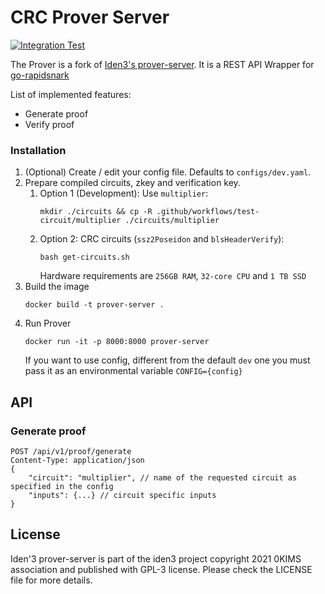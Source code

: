# CRC Prover Server

[![Integration Test](https://github.com/LimeChain/crc-prover/actions/workflows/ci.yaml/badge.svg?branch=master)](https://github.com/LimeChain/crc-prover/actions/workflows/ci.yaml)

The Prover is a fork of [Iden3's prover-server](https://github.com/iden3/prover-server). It is a REST API Wrapper
for [go-rapidsnark](https://github.com/iden3/go-rapidsnark)

List of implemented features:

* Generate proof
* Verify proof

### Installation

1. (Optional) Create / edit your config file. Defaults to `configs/dev.yaml`.
2. Prepare compiled circuits, zkey and verification key.
    1. Option 1 (Development): Use `multiplier`:
          ```
          mkdir ./circuits && cp -R .github/workflows/test-circuit/multiplier ./circuits/multiplier
          ```
    2. Option 2: CRC circuits (`ssz2Poseidon` and `blsHeaderVerify`):
          ```
          bash get-circuits.sh
          ```
       Hardware requirements are `256GB RAM`, `32-core CPU` and `1 TB SSD`
3. Build the image
    ```
    docker build -t prover-server .
    ```
4. Run Prover
   ```
   docker run -it -p 8000:8000 prover-server
   ```
   If you want to use config, different from the default `dev` one you must pass it as an environmental
   variable `CONFIG={config}`

## API

### Generate proof

```
POST /api/v1/proof/generate
Content-Type: application/json
{
    "circuit": "multiplier", // name of the requested circuit as specified in the config
    "inputs": {...} // circuit specific inputs
}
```

## License

Iden'3 prover-server is part of the iden3 project copyright 2021 0KIMS association and published with GPL-3 license.
Please check the LICENSE file for more details.
